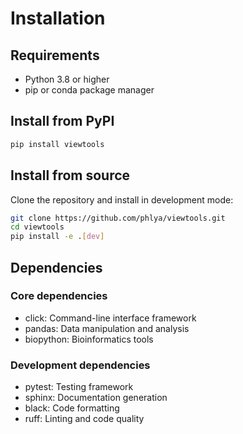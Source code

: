 # Installation

## Requirements

- Python 3.8 or higher
- pip or conda package manager

## Install from PyPI

```bash
pip install viewtools
```

## Install from source

Clone the repository and install in development mode:

```bash
git clone https://github.com/phlya/viewtools.git
cd viewtools
pip install -e .[dev]
```

## Dependencies

### Core dependencies

- click: Command-line interface framework
- pandas: Data manipulation and analysis
- biopython: Bioinformatics tools

### Development dependencies

- pytest: Testing framework
- sphinx: Documentation generation
- black: Code formatting
- ruff: Linting and code quality
